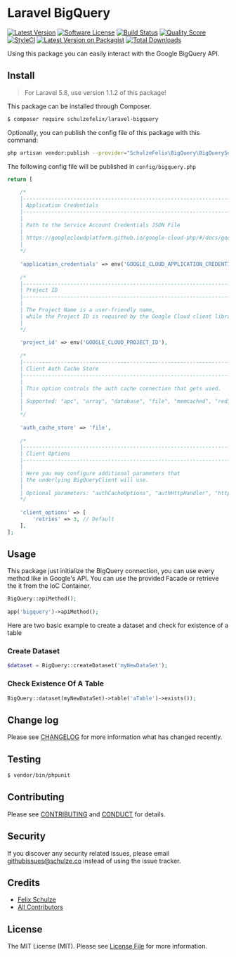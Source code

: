 # Laravel BigQuery

[![Latest Version](https://img.shields.io/github/release/schulzefelix/laravel-bigquery.svg?style=flat-square)](https://github.com/schulzefelix/laravel-bigquery/releases)
[![Software License][ico-license]](LICENSE.md)
[![Build Status][ico-travis]][link-travis]
[![Quality Score][ico-code-quality]][link-code-quality]
[![StyleCI](https://styleci.io/repos/98615788/shield)](https://styleci.io/repos/98615788)
[![Latest Version on Packagist][ico-version]][link-packagist]
[![Total Downloads][ico-downloads]][link-downloads]

Using this package you can easily interact with the Google BigQuery API.

## Install

> For Laravel 5.8, use version 1.1.2 of this package!

This package can be installed through Composer.

``` bash
$ composer require schulzefelix/laravel-bigquery
```

Optionally, you can publish the config file of this package with this command:

``` bash
php artisan vendor:publish --provider="SchulzeFelix\BigQuery\BigQueryServiceProvider"
```

The following config file will be published in `config/bigquery.php`

```php
return [
 
    /*
    |--------------------------------------------------------------------------
    | Application Credentials
    |--------------------------------------------------------------------------
    |
    | Path to the Service Account Credentials JSON File
    |
    | https://googlecloudplatform.github.io/google-cloud-php/#/docs/google-cloud/v0.35.0/guides/authentication
    |
    */
 
    'application_credentials' => env('GOOGLE_CLOUD_APPLICATION_CREDENTIALS'),
 
    /*
    |--------------------------------------------------------------------------
    | Project ID
    |--------------------------------------------------------------------------
    |
    | The Project Name is a user-friendly name,
    | while the Project ID is required by the Google Cloud client libraries to authenticate API requests.
    |
    */
 
    'project_id' => env('GOOGLE_CLOUD_PROJECT_ID'),
 
    /*
    |--------------------------------------------------------------------------
    | Client Auth Cache Store
    |--------------------------------------------------------------------------
    |
    | This option controls the auth cache connection that gets used.
    |
    | Supported: "apc", "array", "database", "file", "memcached", "redis"
    |
    */
 
    'auth_cache_store' => 'file',
 
    /*
    |--------------------------------------------------------------------------
    | Client Options
    |--------------------------------------------------------------------------
    |
    | Here you may configure additional parameters that
    | the underlying BigQueryClient will use.
    |
    | Optional parameters: "authCacheOptions", "authHttpHandler", "httpHandler", "retries", "scopes", "returnInt64AsObject"
    */
 
    'client_options' => [
        'retries' => 3, // Default
    ],
];
```




## Usage

This package just initialize the BigQuery connection, you can use every method like in Google's API.
You can use the provided Facade or retrieve the it from the IoC Container.
```php
BigQuery::apiMethod();
 
app('bigquery')->apiMethod();
```


Here are two basic example to create a dataset and check for existence of a table
### Create Dataset

```php
$dataset = BigQuery::createDataset('myNewDataSet');
```

### Check Existence Of A Table

```php
BigQuery::dataset(myNewDataSet)->table('aTable')->exists());
```

## Change log

Please see [CHANGELOG](CHANGELOG.md) for more information what has changed recently.

## Testing

``` bash
$ vendor/bin/phpunit
```

## Contributing

Please see [CONTRIBUTING](CONTRIBUTING.md) and [CONDUCT](CONDUCT.md) for details.

## Security

If you discover any security related issues, please email githubissues@schulze.co instead of using the issue tracker.

## Credits

- [Felix Schulze][link-author]
- [All Contributors][link-contributors]

## License

The MIT License (MIT). Please see [License File](LICENSE.md) for more information.

[ico-version]: https://img.shields.io/packagist/v/schulzefelix/laravel-bigquery.svg?style=flat-square
[ico-license]: https://img.shields.io/badge/license-MIT-brightgreen.svg?style=flat-square
[ico-travis]: https://img.shields.io/travis/schulzefelix/laravel-bigquery/master.svg?style=flat-square
[ico-scrutinizer]: https://img.shields.io/scrutinizer/coverage/g/schulzefelix/laravel-bigquery.svg?style=flat-square
[ico-code-quality]: https://scrutinizer-ci.com/g/schulzefelix/laravel-bigquery/badges/quality-score.png?b=master
[ico-downloads]: https://img.shields.io/packagist/dt/schulzefelix/laravel-bigquery.svg?style=flat-square

[link-packagist]: https://packagist.org/packages/schulzefelix/laravel-bigquery
[link-travis]: https://travis-ci.org/schulzefelix/laravel-bigquery
[link-scrutinizer]: https://scrutinizer-ci.com/g/schulzefelix/laravel-bigquery/code-structure
[link-code-quality]: https://scrutinizer-ci.com/g/schulzefelix/laravel-bigquery
[link-downloads]: https://packagist.org/packages/schulzefelix/laravel-bigquery
[link-author]: https://github.com/schulzefelix
[link-contributors]: ../../contributors
